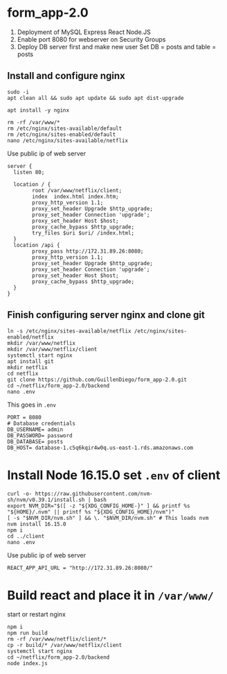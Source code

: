 # form_app-2.0

1. Deployment of  MySQL Express React Node.JS 
2. Enable port 8080 for webserver on Security Groups
3. Deploy DB server first and make new user
Set DB = posts and table = posts
## Install and configure nginx

```
sudo -i
apt clean all && sudo apt update && sudo apt dist-upgrade
```
```
apt install -y nginx 
```
```
rm -rf /var/www/*
rm /etc/nginx/sites-available/default
rm /etc/nginx/sites-enabled/default
nano /etc/nginx/sites-available/netflix
```

Use public ip of web server
```
server {
  listen 80;

  location / {
        root /var/www/netflix/client;
        index  index.html index.htm;
        proxy_http_version 1.1;
        proxy_set_header Upgrade $http_upgrade;
        proxy_set_header Connection 'upgrade';
        proxy_set_header Host $host;
        proxy_cache_bypass $http_upgrade;
        try_files $uri $uri/ /index.html;
  }
  location /api {
        proxy_pass http://172.31.89.26:8080;
        proxy_http_version 1.1;
        proxy_set_header Upgrade $http_upgrade;
        proxy_set_header Connection 'upgrade';
        proxy_set_header Host $host;
        proxy_cache_bypass $http_upgrade;
  }
}
```

## Finish configuring server nginx and clone git
```
ln -s /etc/nginx/sites-available/netflix /etc/nginx/sites-enabled/netflix
mkdir /var/www/netflix
mkdir /var/www/netflix/client
systemctl start nginx
apt install git
mkdir netflix
cd netflix
git clone https://github.com/GuillenDiego/form_app-2.0.git
cd ~/netflix/form_app-2.0/backend
nano .env
```
This goes in `.env`
```
PORT = 8080
# Database credentials
DB_USERNAME= admin
DB_PASSWORD= password
DB_DATABASE= posts
DB_HOST= database-1.c5q6kqir4w0q.us-east-1.rds.amazonaws.com
```

# Install Node 16.15.0 set `.env` of client
```
curl -o- https://raw.githubusercontent.com/nvm-sh/nvm/v0.39.1/install.sh | bash
export NVM_DIR="$([ -z "${XDG_CONFIG_HOME-}" ] && printf %s "${HOME}/.nvm" || printf %s "${XDG_CONFIG_HOME}/nvm")"
[ -s "$NVM_DIR/nvm.sh" ] && \. "$NVM_DIR/nvm.sh" # This loads nvm
nvm install 16.15.0
npm i
cd ../client
nano .env
```
Use public ip of web server
```
REACT_APP_API_URL = "http://172.31.89.26:8080/"
```


# Build react and place it in `/var/www/`
start or restart nginx
```
npm i
npm run build
rm -rf /var/www/netflix/client/*
cp -r build/* /var/www/netflix/client
systemctl start nginx
cd ~/netflix/form_app-2.0/backend
node index.js
```
